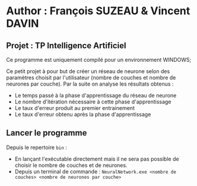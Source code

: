 # Author : François SUZEAU & Vincent DAVIN

## Projet : TP Intelligence Artificiel

Ce programme est uniquement compilé pour un environnement WINDOWS;

Ce petit projet à pour but de créer un réseau de neurone selon des paramètres choisit par l'utilisateur (nombre de couches et nombre de neurones par couche).
Par la suite on analyse les résultats obtenus :
+ Le temps passé à la phase d'apprentissage du réseau de neurone
+ Le nombre d'itération nécessaire à cette phase d'apprentissage
+ Le taux d'erreur produit au premier entrainement
+ Le taux d'erreur obtenu après la phase d'apprentissage

## Lancer le programme
Depuis le repertoire ``bin`` :
+ En lançant l'exécutable directement mais il ne sera pas possible de choisir le nombre de couches et de neurones.
+ Depuis un terminal de commande : ``NeuralNetwork.exe <nombre de couches> <nombre de neurones par couche>``